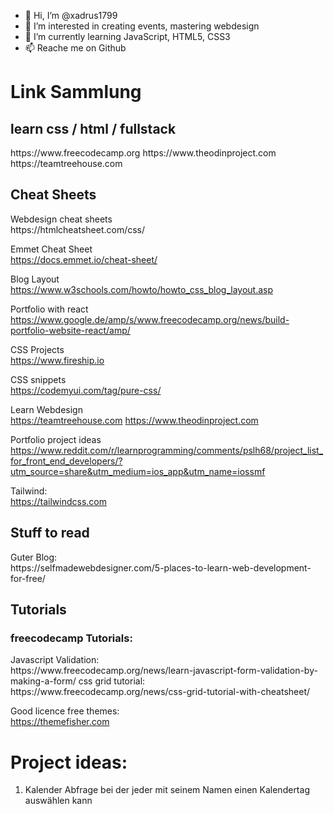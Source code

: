 - 👋 Hi, I’m @xadrus1799
- 👀 I’m interested in creating events, mastering webdesign 
- 🌱 I’m currently learning JavaScript, HTML5, CSS3
- 📫 Reache me on Github


<h1> Link Sammlung </h1>

<h2> learn css / html / fullstack </h2>
https://www.freecodecamp.org
https://www.theodinproject.com
https://teamtreehouse.com

<h2>Cheat Sheets</h2>
Webdesign cheat sheets <br>
https://htmlcheatsheet.com/css/

Emmet Cheat Sheet <br>
https://docs.emmet.io/cheat-sheet/


Blog Layout <br>
https://www.w3schools.com/howto/howto_css_blog_layout.asp


Portfolio with react <br>
https://www.google.de/amp/s/www.freecodecamp.org/news/build-portfolio-website-react/amp/


CSS Projects <br>
https://www.fireship.io 

CSS snippets <br>
https://codemyui.com/tag/pure-css/

Learn Webdesign <br>
https://teamtreehouse.com
https://www.theodinproject.com

Portfolio project ideas <br>
https://www.reddit.com/r/learnprogramming/comments/pslh68/project_list_for_front_end_developers/?utm_source=share&utm_medium=ios_app&utm_name=iossmf

Tailwind: <br>
https://tailwindcss.com

<h2>Stuff to read </h2>
Guter Blog: <br>
https://selfmadewebdesigner.com/5-places-to-learn-web-development-for-free/

<h2>Tutorials</h2>
<h3>freecodecamp Tutorials:</h3>
Javascript Validation:<br>
https://www.freecodecamp.org/news/learn-javascript-form-validation-by-making-a-form/
css grid tutorial:<br>
https://www.freecodecamp.org/news/css-grid-tutorial-with-cheatsheet/

Good licence free themes: <br>
https://themefisher.com

<h1> Project ideas:</h1>

1. Kalender Abfrage bei der jeder mit seinem Namen einen Kalendertag auswählen kann 



<!---
xadrus1799/xadrus1799 is a ✨ special ✨ repository because its `README.md` (this file) appears on your GitHub profile.
You can click the Preview link to take a look at your changes.
--->
